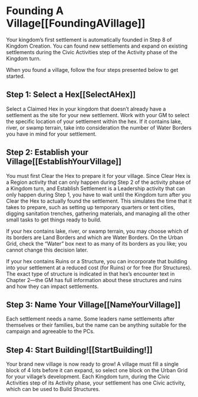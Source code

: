 # Founding A Village[[FoundingAVillage]]

Your kingdom’s first settlement is automatically founded in Step 8 of Kingdom Creation. You can found new settlements and expand on existing settlements during the Civic Activities step of the Activity phase of the Kingdom turn.

When you found a village, follow the four steps presented below to get started.

## Step 1: Select a Hex[[SelectAHex]]

Select a Claimed Hex in your kingdom that doesn’t already have a settlement as the site for your new settlement. Work with your GM to select the specific location of your settlement within the hex. If it contains lake, river, or swamp terrain, take into consideration the number of Water Borders you have in mind for your settlement.

## Step 2: Establish your Village[[EstablishYourVillage]]

You must first Clear the Hex to prepare it for your village. Since Clear Hex is a Region activity that can only happen during Step 2 of the activity phase of a Kingdom turn, and Establish Settlement is a Leadership activity that can only happen during Step 1, you have to wait until the Kingdom turn after you Clear the Hex to actually found the settlement. This simulates the time that it takes to prepare, such as setting up temporary quarters or tent cities, digging sanitation trenches, gathering materials, and managing all the other small tasks to get things ready to build.

If your hex contains lake, river, or swamp terrain, you may choose which of its borders are Land Borders and which are Water Borders. On the Urban Grid, check the “Water” box next to as many of its borders as you like; you cannot change this decision later.

If your hex contains Ruins or a Structure, you can incorporate that building into your settlement at a reduced cost (for Ruins) or for free (for Structures). The exact type of structure is indicated in that hex’s encounter text in Chapter 2—the GM has full information about these structures and ruins and how they can impact settlements.

## Step 3: Name Your Village[[NameYourVillage]]

Each settlement needs a name. Some leaders name settlements after themselves or their families, but the name can be anything suitable for the campaign and agreeable to the PCs.

## Step 4: Start Building![[StartBuilding!]]

Your brand new village is now ready to grow! A village must fill a single block of 4 lots before it can expand, so select one block on the Urban Grid for your village’s development. Each Kingdom turn, during the Civic Activities step of its Activity phase, your settlement has one Civic activity, which can be used to Build Structures.